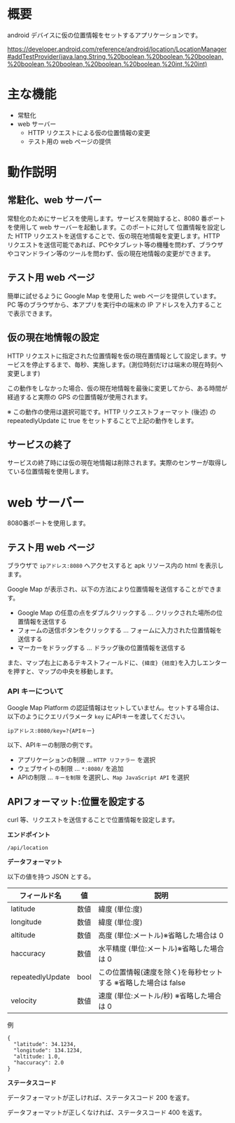 

# 概要

android デバイスに仮の位置情報をセットするアプリケーションです。

https://developer.android.com/reference/android/location/LocationManager#addTestProvider(java.lang.String,%20boolean,%20boolean,%20boolean,%20boolean,%20boolean,%20boolean,%20boolean,%20int,%20int)

# 主な機能

* 常駐化
* web サーバー
  * HTTP リクエストによる仮の位置情報の変更
  * テスト用の web ページの提供


# 動作説明

## 常駐化、web サーバー
常駐化のためにサービスを使用します。サービスを開始すると、8080 番ポートを使用して web サーバーを起動します。このポートに対して 位置情報を設定した HTTP リクエストを送信することで、仮の現在地情報を変更します。HTTP リクエストを送信可能であれば、PCやタブレット等の機種を問わず、ブラウザやコマンドライン等のツールを問わず、仮の現在地情報の変更ができます。

## テスト用 web ページ
簡単に試せるように Google Map を使用した web ページを提供しています。PC 等のブラウザから、本アプリを実行中の端末の IP アドレスを入力することで表示できます。


## 仮の現在地情報の設定
HTTP リクエストに指定された位置情報を仮の現在置情報として設定します。サービスを停止するまで、毎秒、実施します。(測位時刻だけは端末の現在時刻へ変更します)

この動作をしなかった場合、仮の現在地情報を最後に変更してから、ある時間が経過すると実際の GPS の位置情報が使用されます。

※ この動作の使用は選択可能です。HTTP リクエストフォーマット (後述) の repeatedlyUpdate に true をセットすることで上記の動作をします。


## サービスの終了
サービスの終了時には仮の現在地情報は削除されます。実際のセンサーが取得している位置情報を使用します。


# web サーバー

8080番ポートを使用します。

## テスト用 web ページ 

ブラウザで ```ipアドレス:8080``` へアクセスすると apk リソース内の html を表示します。

Google Map が表示され、以下の方法により位置情報を送信することができます。

* Google Map の任意の点をダブルクリックする ... クリックされた場所の位置情報を送信する
* フォームの送信ボタンをクリックする ... フォームに入力された位置情報を送信する
* マーカーをドラッグする ... ドラッグ後の位置情報を送信する


また、マップ右上にあるテキストフィールドに、```{緯度} {経度}```を入力しエンターを押すと、マップの中央を移動します。


### API キーについて
Google Map Platform の認証情報はセットしていません。セットする場合は、以下のようにクエリパラメータ ```key``` にAPIキーを渡してください。

```
ipアドレス:8080/key=?{APIキー}
```


以下、APIキーの制限の例です。
* アプリケーションの制限 ... ```HTTP リファラー``` を選択
* ウェブサイトの制限 ... ```*:8080/``` を追加
* APIの制限 ... ```キーを制限``` を選択し、```Map JavaScript API``` を選択


## APIフォーマット:位置を設定する

curl 等、リクエストを送信することで位置情報を設定します。

**エンドポイント**

```/api/location```

 
**データフォーマット**

以下の値を持つ JSON とする。

|フィールド名|値|説明|
|-|-|-|
|latitude|数値|緯度 (単位:度)|
|longitude|数値|緯度 (単位:度)|
|altitude|数値|高度 (単位:メートル)※省略した場合は 0|
|haccuracy|数値|水平精度 (単位:メートル)※省略した場合は 0|
|repeatedlyUpdate|bool|この位置情報(速度を除く)を毎秒セットする ※省略した場合は false|
|velocity|数値|速度 (単位:メートル/秒) ※省略した場合は 0|


例

```
{
  "latitude": 34.1234,
  "longitude": 134.1234,
  "altitude: 1.0,
  "haccuracy": 2.0
}
```
 

**ステータスコード**

データフォーマットが正しければ、ステータスコード 200 を返す。

データフォーマットが正しくなければ、ステータスコード 400 を返す。


